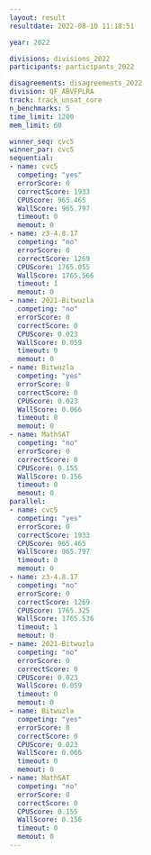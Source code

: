 ```yaml
---
layout: result
resultdate: 2022-08-10 11:18:51

year: 2022

divisions: divisions_2022
participants: participants_2022

disagreements: disagreements_2022
division: QF_ABVFPLRA
track: track_unsat_core
n_benchmarks: 5
time_limit: 1200
mem_limit: 60

winner_seq: cvc5
winner_par: cvc5
sequential:
- name: cvc5
  competing: "yes"
  errorScore: 0
  correctScore: 1933
  CPUScore: 965.465
  WallScore: 965.797
  timeout: 0
  memout: 0
- name: z3-4.8.17
  competing: "no"
  errorScore: 0
  correctScore: 1269
  CPUScore: 1765.055
  WallScore: 1765.566
  timeout: 1
  memout: 0
- name: 2021-Bitwuzla
  competing: "no"
  errorScore: 0
  correctScore: 0
  CPUScore: 0.023
  WallScore: 0.059
  timeout: 0
  memout: 0
- name: Bitwuzla
  competing: "yes"
  errorScore: 0
  correctScore: 0
  CPUScore: 0.023
  WallScore: 0.066
  timeout: 0
  memout: 0
- name: MathSAT
  competing: "no"
  errorScore: 0
  correctScore: 0
  CPUScore: 0.155
  WallScore: 0.156
  timeout: 0
  memout: 0
parallel:
- name: cvc5
  competing: "yes"
  errorScore: 0
  correctScore: 1933
  CPUScore: 965.465
  WallScore: 965.797
  timeout: 0
  memout: 0
- name: z3-4.8.17
  competing: "no"
  errorScore: 0
  correctScore: 1269
  CPUScore: 1765.325
  WallScore: 1765.536
  timeout: 1
  memout: 0
- name: 2021-Bitwuzla
  competing: "no"
  errorScore: 0
  correctScore: 0
  CPUScore: 0.023
  WallScore: 0.059
  timeout: 0
  memout: 0
- name: Bitwuzla
  competing: "yes"
  errorScore: 0
  correctScore: 0
  CPUScore: 0.023
  WallScore: 0.066
  timeout: 0
  memout: 0
- name: MathSAT
  competing: "no"
  errorScore: 0
  correctScore: 0
  CPUScore: 0.155
  WallScore: 0.156
  timeout: 0
  memout: 0
---
```

